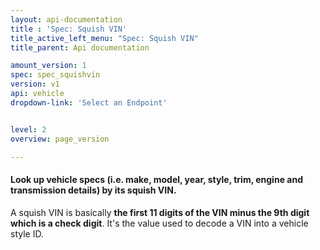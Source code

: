 ```yaml
---
layout: api-documentation
title : 'Spec: Squish VIN'
title_active_left_menu: "Spec: Squish VIN"
title_parent: Api documentation

amount_version: 1
spec: spec_squishvin
version: v1
api: vehicle
dropdown-link: 'Select an Endpoint'


level: 2
overview: page_version

---
```


#### Look up vehicle specs (i.e. make, model, year, style, trim, engine and transmission details) by its squish VIN.

A squish VIN is basically **the first 11 digits of the VIN minus the 9th digit which is a check digit**. It's the value used to decode a VIN into a vehicle style ID.
